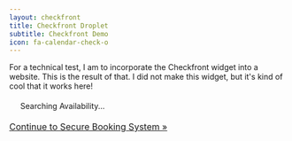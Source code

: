 ```yaml
---
layout: checkfront
title: Checkfront Droplet
subtitle: Checkfront Demo
icon: fa-calendar-check-o
---
```


For a technical test, I am to incorporate the Checkfront widget into a website. This is the result of that. I did not make this widget, but it's kind of cool that it works here!

<script type="text/javascript" src="//jayscodingbeta.checkfront.com/lib/interface--0.js"></script>
<!-- CHECKFRONT BOOKING PLUGIN v25-->
<div id="CHECKFRONT_WIDGET_01"><p id="CHECKFRONT_LOADER" style="background: url('//jayscodingbeta.checkfront.com/images/loader.gif') left center no-repeat; padding: 5px 5px 5px 20px">Searching Availability...</p></div>
<script>
new DROPLET.Widget ({
host: 'jayscodingbeta.checkfront.com',
target: 'CHECKFRONT_WIDGET_01',
tid: 'hide',
options: 'tabs',
provider: 'droplet'
}).render();
</script>
<noscript><a href="https://jayscodingbeta.checkfront.com/reserve/" style="font-size: 16px">Continue to Secure Booking System &raquo;</a></noscript>